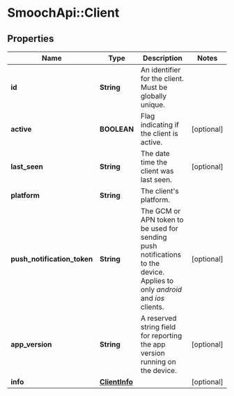 # SmoochApi::Client

## Properties
Name | Type | Description | Notes
------------ | ------------- | ------------- | -------------
**id** | **String** | An identifier for the client. Must be globally unique. | 
**active** | **BOOLEAN** | Flag indicating if the client is active. | [optional] 
**last_seen** | **String** | The date time the client was last seen. | [optional] 
**platform** | **String** | The client&#39;s platform. | 
**push_notification_token** | **String** | The GCM or APN token to be used for sending push notifications to the device. Applies to only *android* and *ios* clients.  | [optional] 
**app_version** | **String** | A reserved string field for reporting the app version running on the device. | [optional] 
**info** | [**ClientInfo**](ClientInfo.md) |  | [optional] 


